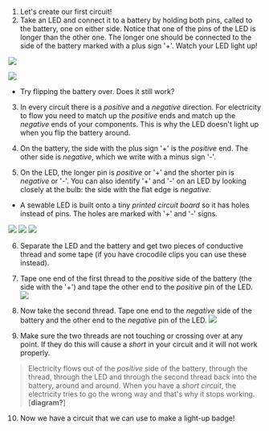 1. Let's create our first circuit!
2. Take an LED and connect it to a battery by holding both pins, called to the battery, one on either side. Notice that one of the pins of the LED is longer than the other one. The longer one should be connected to the side of the battery marked with a plus sign '+'. Watch your LED light up! 

 ![](/assets/batteries_tr_border.png)
 
 ![](/assets/batteries_tr_border_bigger.png)
 
 * Try flipping the battery over. Does it still work?
 
3. In every circuit there is a *positive* and a *negative* direction. For electricity to flow you need to match up the *positive* ends and match up the *negative* ends of your components. This is why the LED doesn't light up when you flip the battery around.
 
4. On the battery, the side with the plus sign '+' is the *positive* end. The other side is *negative*, which we write with a minus sign '-'.

5. On the LED, the longer pin is *positive* or '+' and the shorter pin is *negative* or '-'. You can also identify '+' and '-' on an LED by looking closely at the bulb: the side with the flat edge is *negative*.
 * A sewable LED is built onto a tiny *printed circuit board* so it has holes instead of pins. The holes are marked with '+' and '-' signs.
 
 
![](/assets/leds_neg_sewable_tr.png) 
![](/assets/leds_neg_sewable_tr_border.png) 
![](/assets/leds_border.png)

6. Separate the LED and the battery and get two pieces of conductive thread and some tape (if you have crocodile clips you can use these instead).

7. Tape one end of the first thread to the *positive* side of the battery (the side with the '+') and tape the other end to the *positive* pin of the LED.
 ![](/assets/circuit_pos.png) 

8. Now take the second thread. Tape one end to the *negative* side of the battery and the other end to the *negative* pin of the LED.
 ![](/assets/circuit_complete.png) 

9. Make sure the two threads are not touching or crossing over at any point. If they do this will cause a *short* in your circuit and it will not work properly.
> Electricity flows out of the *positive* side of the battery, through the thread, through the LED and through the second thread back into the battery, around and around. When you have a *short circuit*, the electricity tries to go the wrong way and that's why it stops working.
   [**diagram?**]
   
10. Now we have a circuit that we can use to make a light-up badge!




